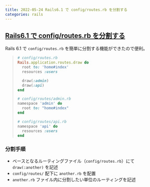 ```yaml
---
title: 2022-05-24 Rails6.1 で config/routes.rb を分割する
categories: rails
---
```


## [Rails6.1 で config/routes.rb を分割する](https://zenn.dev/shima_zu/articles/divide_rails_routes)

Rails 6.1 で `config/routes.rb` を簡単に分割する機能ができたので便利。

> ```rb
> # config/routes.rb
> Rails.application.routes.draw do
>   root to: 'home#index'
>   resources :users
> 
>   draw(:admin)
>   draw(:api)
> end
> ```
> 
> ```rb
> # config/routes/admin.rb
> namespace 'admin' do
>   root to: "home#index"
> end
> ```
> 
> ```rb
> # config/routes/api.rb
> namespace 'api' do
>   resources :users
> end
> ```

### 分割手順

- ベースとなるルーティングファイル（`config/routes.rb`）にて `draw(:another)` を記述
- `config/routes/` 配下に `another.rb` を配置
- `another.rb` ファイル内に分割したい単位のルーティングを記述
